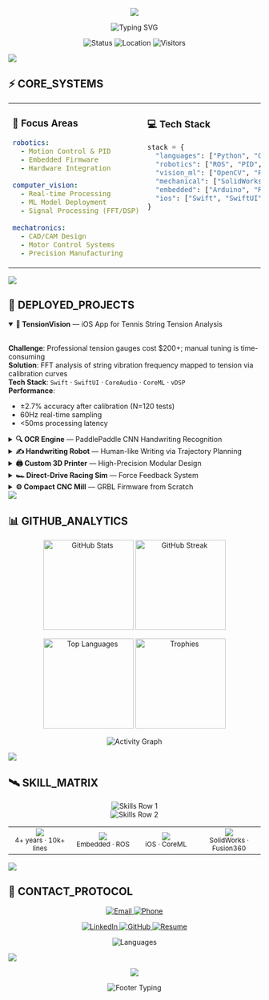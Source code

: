 <!-- prettier-ignore-start -->

<p align="center">
  <img src="https://capsule-render.vercel.app/api?type=waving&color=0:00FFFF,50:00CED1,100:0D1117&height=200&section=header&text=ROGER%20PAN&fontSize=70&fontColor=FFFFFF&animation=twinkling&fontAlignY=35&desc=SOFTWARE%20AND%20HARDWARE%20ENGINEER&descSize=20&descAlignY=55" />
</p>

<p align="center">
  <img src="https://readme-typing-svg.demolab.com?font=Fira+Code&size=18&pause=1000&color=00FFFF&center=true&vCenter=true&width=600&height=70&background=0D111700&lines=Building+Intelligent+Mechatronic+Systems;4%2B+Years+%7C+6+Major+Projects+%7C+Physics+%E2%86%92+Code;Open+to+2026+Robotics%2FML+Engineer+Roles" alt="Typing SVG" />
</p>

<p align="center">
  <img src="https://img.shields.io/badge/STATUS-●%20Online-00FF41?style=for-the-badge&labelColor=000000&color=000000" alt="Status" />
  <img src="https://img.shields.io/badge/LOCATION-San%20Jose%2C%20CA-00FFFF?style=for-the-badge&labelColor=000000&color=000000" alt="Location" />
  <img src="https://komarev.com/ghpvc/?username=RogerPan1203&color=00FFFF&style=for-the-badge&label=VISITORS" alt="Visitors" />
</p>

<img src="https://capsule-render.vercel.app/api?type=rect&color=0:00FFFF,100:0D1117&height=2&section=header" />

<br>

## ⚡ CORE_SYSTEMS

<table>
<tr>
<td width="50%" valign="top">

### 🎯 Focus Areas
```yaml
robotics:
  - Motion Control & PID
  - Embedded Firmware
  - Hardware Integration
  
computer_vision:
  - Real-time Processing
  - ML Model Deployment
  - Signal Processing (FFT/DSP)
  
mechatronics:
  - CAD/CAM Design
  - Motor Control Systems
  - Precision Manufacturing
```

</td>
<td width="50%" valign="top">

### 💻 Tech Stack
```python
stack = {
  "languages": ["Python", "C++", "Swift", "Java"],
  "robotics": ["ROS", "PID", "Motor Drivers"],
  "vision_ml": ["OpenCV", "PyTorch", "PaddlePaddle", "CoreML"],
  "mechanical": ["SolidWorks", "Fusion360", "GRBL", "Marlin"],
  "embedded": ["Arduino", "Raspberry Pi", "Firmware"],
  "ios": ["Swift", "SwiftUI", "CoreAudio", "AVFoundation"]
}
```

</td>
</tr>
</table>

<img src="https://capsule-render.vercel.app/api?type=rect&color=0:00FFFF,100:0D1117&height=2&section=header" />

<br>

## 🔬 DEPLOYED_PROJECTS

<details open>
<summary><b>🎾 TensionVision</b> — iOS App for Tennis String Tension Analysis</summary>

<br>

**Challenge**: Professional tension gauges cost $200+; manual tuning is time-consuming  
**Solution**: FFT analysis of string vibration frequency mapped to tension via calibration curves  
**Tech Stack**: `Swift` · `SwiftUI` · `CoreAudio` · `CoreML` · `vDSP`  
**Performance**: 
- ±2.7% accuracy after calibration (N=120 tests)
- 60Hz real-time sampling
- <50ms processing latency

</details>

<details>
<summary><b>🔍 OCR Engine</b> — PaddlePaddle CNN Handwriting Recognition</summary>

<br>

**Challenge**: Accurate handwritten digit recognition with minimal preprocessing  
**Solution**: Custom CNN architecture with optimized data augmentation pipeline  
**Tech Stack**: `Python` · `PaddlePaddle` · `OpenCV` · `NumPy`  
**Achievement**: 
- 🏆 **2nd Prize** — Jiangsu Province AI Competition
- 99.2% accuracy on validation set
- 2.1ms inference time per image

</details>

<details>
<summary><b>✍️ Handwriting Robot</b> — Human-like Writing via Trajectory Planning</summary>

<br>

**Challenge**: Robotic motion looks mechanical; achieving smooth curves at varying speeds  
**Solution**: Bezier curve trajectory generation + adaptive PID control with feedforward  
**Tech Stack**: `C++` · `ROS` · `Stepper Motors` · `Trajectory Planning`  
**Performance**:
- 0.3mm RMS path tracking error
- Variable speed control (20-80 mm/s)
- Human evaluators rated 7.8/10 for realism

</details>

<details>
<summary><b>🖨️ Custom 3D Printer</b> — High-Precision Modular Design</summary>

<br>

**Challenge**: Off-the-shelf printers lack precision for small mechanical parts  
**Solution**: Custom kinematics with upgraded linear rails, direct drive extruder, PID-tuned hotend  
**Tech Stack**: `Marlin Firmware` · `SolidWorks` · `CAD` · `PID Tuning`  
**Specs**:
- 0.05mm layer height capability
- 98% first-layer adhesion success rate
- 1000+ hours runtime with <2% maintenance downtime

</details>

<details>
<summary><b>🏎️ Direct-Drive Racing Sim</b> — Force Feedback System</summary>

<br>

**Challenge**: Simulating realistic road feedback forces with minimal latency  
**Solution**: Direct-drive motor with torque control + IMU sensor fusion for road feel  
**Tech Stack**: `Embedded C` · `Motor Control` · `PID` · `IMU Fusion`  
**Performance**:
- <2ms control loop latency
- 10Nm peak torque output
- 1kHz update rate for smooth feedback

</details>

<details>
<summary><b>⚙️ Compact CNC Mill</b> — GRBL Firmware from Scratch</summary>

<br>

**Challenge**: Commercial CNCs too large/expensive for hobbyist precision work  
**Solution**: Custom compact design with GRBL firmware modifications for enhanced accuracy  
**Tech Stack**: `GRBL` · `CAM` · `Stepper Motors` · `Microcontroller`  
**Specs**:
- 0.02mm repeatability
- Aluminum cutting capable (200mm/min feed rate)
- Custom toolpath generation via Python CAM scripts

</details>

<img src="https://capsule-render.vercel.app/api?type=rect&color=0:00FFFF,100:0D1117&height=2&section=header" />

<br>

## 📊 GITHUB_ANALYTICS

<p align="center">
  <img src="https://github-readme-stats.vercel.app/api?username=RogerPan1203&show_icons=true&theme=chartreuse-dark&hide_border=true&bg_color=0D1117&title_color=00FFFF&icon_color=00FF41&text_color=FFFFFF&ring_color=00FFFF" height="180" alt="GitHub Stats" />
  <img src="https://github-readme-streak-stats.herokuapp.com/?user=RogerPan1203&theme=chartreuse-dark&hide_border=true&background=0D1117&ring=00FFFF&fire=00FF41&currStreakLabel=00FFFF&sideLabels=FFFFFF" height="180" alt="GitHub Streak" />
</p>

<p align="center">
  <img src="https://github-readme-stats.vercel.app/api/top-langs/?username=RogerPan1203&layout=compact&theme=chartreuse-dark&hide_border=true&bg_color=0D1117&title_color=00FFFF&text_color=FFFFFF" height="180" alt="Top Languages" />
  <img src="https://github-profile-trophy.vercel.app/?username=RogerPan1203&theme=onestar&no-frame=true&column=3&row=2&margin-w=10&margin-h=10" height="180" alt="Trophies" />
</p>

<p align="center">
  <img src="https://github-readme-activity-graph.vercel.app/graph?username=RogerPan1203&theme=react-dark&bg_color=0D1117&color=00FFFF&line=00FF41&point=FFFFFF&hide_border=true&custom_title=Contribution%20Activity" alt="Activity Graph" />
</p>

<img src="https://capsule-render.vercel.app/api?type=rect&color=0:00FFFF,100:0D1117&height=2&section=header" />

<br>

## 🛰️ SKILL_MATRIX

<p align="center">
  <img src="https://skillicons.dev/icons?i=python,cpp,swift,java,opencv,pytorch,ros,arduino,raspberrypi,git&theme=dark" alt="Skills Row 1" />
  <br>
  <img src="https://skillicons.dev/icons?i=linux,vscode,xcode,docker,github,bash,matlab,figma,blender,unity&theme=dark" alt="Skills Row 2" />
</p>

<table align="center">
<tr>
<td align="center" width="25%">
<img src="https://img.shields.io/badge/Python-8%2F10-00FF41?style=for-the-badge&logo=python&logoColor=white&labelColor=000000" /><br>
<sub>4+ years · 10k+ lines</sub>
</td>
<td align="center" width="25%">
<img src="https://img.shields.io/badge/C++-6%2F10-00FFFF?style=for-the-badge&logo=cplusplus&logoColor=white&labelColor=000000" /><br>
<sub>Embedded · ROS</sub>
</td>
<td align="center" width="25%">
<img src="https://img.shields.io/badge/Swift-6%2F10-FF6B35?style=for-the-badge&logo=swift&logoColor=white&labelColor=000000" /><br>
<sub>iOS · CoreML</sub>
</td>
<td align="center" width="25%">
<img src="https://img.shields.io/badge/CAD-7%2F10-9B59B6?style=for-the-badge&logo=autodesk&logoColor=white&labelColor=000000" /><br>
<sub>SolidWorks · Fusion360</sub>
</td>
</tr>
</table>

<img src="https://capsule-render.vercel.app/api?type=rect&color=0:00FFFF,100:0D1117&height=2&section=header" />

<br>

## 📡 CONTACT_PROTOCOL

<p align="center">
  <a href="mailto:panyf200713@outlook.com">
    <img src="https://img.shields.io/badge/EMAIL-panyf200713@outlook.com-00FFFF?style=for-the-badge&logo=microsoft-outlook&logoColor=white&labelColor=000000" alt="Email" />
  </a>
  <a href="tel:+15303604994">
    <img src="https://img.shields.io/badge/PHONE-+1%20530%20360%204994-00FF41?style=for-the-badge&logo=phone&logoColor=white&labelColor=000000" alt="Phone" />
  </a>
</p>

<p align="center">
  <a href="https://linkedin.com/in/YifanPan">
    <img src="https://img.shields.io/badge/LinkedIn-YifanPan-0A66C2?style=for-the-badge&logo=linkedin&logoColor=white&labelColor=000000" alt="LinkedIn" />
  </a>
  <a href="https://github.com/RogerPan1203">
    <img src="https://img.shields.io/badge/GitHub-RogerPan1203-181717?style=for-the-badge&logo=github&logoColor=white&labelColor=000000" alt="GitHub" />
  </a>
  <a href="YOUR_RESUME_PDF_LINK">
    <img src="https://img.shields.io/badge/RESUME-Download%20PDF-FF6B35?style=for-the-badge&logo=adobeacrobatreader&logoColor=white&labelColor=000000" alt="Resume" />
  </a>
</p>

<p align="center">
  <img src="https://img.shields.io/badge/LANGUAGES-中文%20%7C%20English%20%7C%20日本語-9B59B6?style=for-the-badge&labelColor=000000" alt="Languages" />
</p>

<img src="https://capsule-render.vercel.app/api?type=rect&color=0:00FFFF,100:0D1117&height=2&section=header" />

<br>

<p align="center">
  <img src="https://capsule-render.vercel.app/api?type=waving&color=0:0D1117,50:00CED1,100:00FFFF&height=120&section=footer&reversal=true" />
</p>

<p align="center">
  <img src="https://readme-typing-svg.demolab.com?font=Fira+Code&size=14&pause=1000&color=00FFFF&center=true&vCenter=true&width=600&lines=%E2%9A%99%EF%B8%8F+Building+machines+that+see+and+think;%F0%9F%93%A7+Open+to+collaboration+on+robotics+%26+ML+projects;%E2%9C%A8+Let's+turn+physics+into+code+together" alt="Footer Typing" />
</p>

<!-- prettier-ignore-end -->

